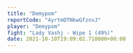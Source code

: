 ```yaml
---
title: "Demypom"
reportCode: "4yrtmDTNkwGfznvJ"
player: "Demypom"
fight: "Lady Vashj - Wipe 1 (49%)"
date: 2021-10-10T19:09:02.718000+00:00
---
```

